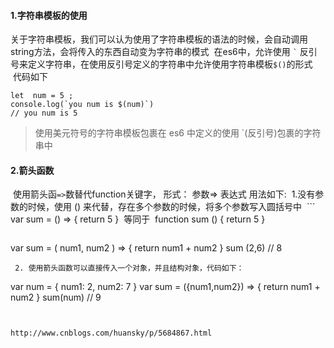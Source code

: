 #### 1.字符串模板的使用
  关于字符串模板，我们可以认为使用了字符串模板的语法的时候，会自动调用string方法，会将传入的东西自动变为字符串的模式
  在es6中，允许使用 `` ` `` 反引号来定义字符串，在使用反引号定义的字符串中允许使用字符串模板``$()``的形式 
  代码如下
```
let  num = 5 ;
console.log(`you num is $(num)`)
// you num is 5
```
>使用美元符号的字符串模板包裹在 es6 中定义的使用 `(反引号)包裹的字符串中
>
#### 2.箭头函数
  使用箭头函``=>``数替代function关键字， 形式： 参数=> 表达式  用法如下:
  1.没有参数的时候，使用 () 来代替，存在多个参数的时候，将多个参数写入圆括号中
  ```
  var sum = () => {
      return 5
  }
  等同于
  function sum () {
    return 5
  } 
  ```
  
  ```
  var sum = ( num1, num2 ) => {
      return  num1 + num2
  }
  sum (2,6) // 8
  ```
  2. 使用箭头函数可以直接传入一个对象，并且结构对象，代码如下：
  
  ```
  var num = {
    num1: 2,
    num2: 7
  }
  var sum = ({num1,num2}) => {
      return num1 + num2
  }
  sum(num) // 9
  ```
  
  
  http://www.cnblogs.com/huansky/p/5684867.html
